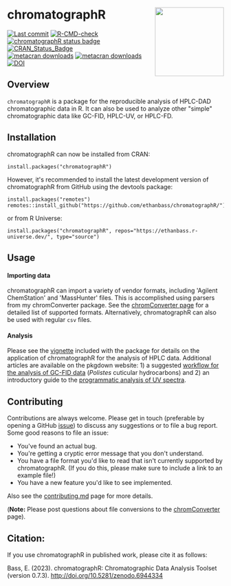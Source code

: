 # chromatographR <a href='https://ethanbass.github.io/chromatographR/'><img src='man/figures/logo.png' align="right" height="160" /></a>

<!-- badges: start -->
  [![Last commit](https://img.shields.io/github/last-commit/ethanbass/chromatographR)]()
  [![R-CMD-check](https://github.com/ethanbass/chromatographR/actions/workflows/R-CMD-check.yaml/badge.svg)](https://github.com/ethanbass/chromatographR/actions/workflows/R-CMD-check.yaml)
  <br>
  [![chromatographR status badge](https://ethanbass.r-universe.dev/badges/chromatographR)](https://ethanbass.r-universe.dev)
  [![CRAN_Status_Badge](https://www.r-pkg.org/badges/version/chromatographR)](https://cran.r-project.org/package=chromatographR)
  <br>
  [![metacran downloads](https://cranlogs.r-pkg.org/badges/grand-total/chromatographR)](https://cran.r-project.org/package=chromatographR)
  [![metacran downloads](https://cranlogs.r-pkg.org/badges/last-month/chromatographR)](https://cran.r-project.org/package=chromatographR)
  <br>
  [![DOI](https://zenodo.org/badge/DOI/10.5281/zenodo.7016988.svg)](https://doi.org/10.5281/zenodo.7016988)
   <!-- badges: end -->

## Overview
`chromatographR` is a package for the reproducible analysis of HPLC-DAD chromatographic data in R. It can also be used to analyze other "simple" chromatographic data like GC-FID, HPLC-UV, or HPLC-FD.
  
## Installation

chromatographR can now be installed from CRAN:

```
install.packages("chromatographR")
```

However, it's recommended to install the latest development version of chromatographR from GitHub using the devtools package:

```
install.packages("remotes")
remotes::install_github("https://github.com/ethanbass/chromatographR/")
```

or from R Universe:

```
install.packages("chromatographR", repos="https://ethanbass.r-universe.dev/", type="source")
```

## Usage

#### Importing data
chromatographR can import a variety of vendor formats, including 'Agilent ChemStation' and 'MassHunter' files. This is accomplished using parsers from my chromConverter package. See the [chromConverter page](https://ethanbass.github.io/chromConverter/) for a detailed list of supported formats. Alternatively, chromatographR can also be used with regular `csv` files.

#### Analysis
Please see the [vignette](https://ethanbass.github.io/chromatographR/articles/chromatographR.html) included with the package for details on the application of chromatographR for the analysis of HPLC data. Additional articles are available on the pkgdown website: 1) a suggested [workflow for the analysis of GC-FID data](https://ethanbass.github.io/chromatographR/articles/GC-FID.html) (*Polistes* cuticular hydrocarbons) and 2) an introductory guide to the [programmatic analysis of UV spectra](https://ethanbass.github.io/chromatographR/articles/uv_spectra.html).

## Contributing

Contributions are always welcome. Please get in touch (preferable by opening a GitHub [issue](https://github.com/ethanbass/chromatographR/issues)) to discuss any suggestions or to file a bug report. Some good reasons to file an issue:

- You've found an actual bug.  
- You're getting a cryptic error message that you don't understand.  
- You have a file format you'd like to read that isn't currently supported by chromatographR.  (If you do this, please make sure to include a link to an example file!)  
- You have a new feature you'd like to see implemented.  

Also see the [contributing.md](https://github.com/ethanbass/chromatographR/blob/master/.github/contributing.md) page for more details.

(**Note:** Please post questions about file conversions to the [chromConverter](https://github.com/ethanbass/chromConverter/issues) page).

## Citation:

If you use chromatographR in published work, please cite it as follows:

Bass, E. (2023). chromatographR: Chromatographic Data Analysis Toolset (version 0.7.3). http://doi.org/10.5281/zenodo.6944334
